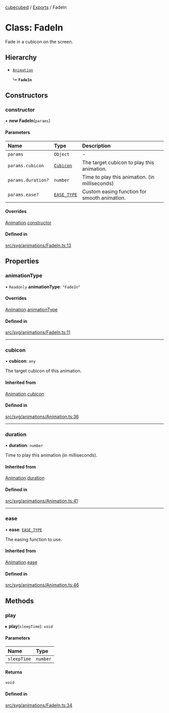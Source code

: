 [cubecubed](/reference/README.md) / [Exports](/reference/modules.md) / FadeIn

# Class: FadeIn

Fade in a cubicon on the screen.

## Hierarchy

- [`Animation`](/reference/classes/Animation.md)

  ↳ **`FadeIn`**

## Constructors

### constructor

• **new FadeIn**(`params`)

#### Parameters

| Name | Type | Description |
| :------ | :------ | :------ |
| `params` | `Object` | - |
| `params.cubicon` | [`Cubicon`](/reference/classes/Cubicon.md) | The target cubicon to play this animation. |
| `params.duration?` | `number` | Time to play this animation. (in milliseconds) |
| `params.ease?` | [`EASE_TYPE`](/reference/types/EASE_TYPE.md) | Custom easing function for smooth animation. |

#### Overrides

[Animation](/reference/classes/Animation.md).[constructor](/reference/classes/Animation.md#constructor)

#### Defined in

[src/svg/animations/FadeIn.ts:13](https://github.com/imaphatduc/cubecubed/blob/8295992/src/svg/animations/FadeIn.ts#L13)

## Properties

### animationType

• `Readonly` **animationType**: ``"FadeIn"``

#### Overrides

[Animation](/reference/classes/Animation.md).[animationType](/reference/classes/Animation.md#animationtype)

#### Defined in

[src/svg/animations/FadeIn.ts:11](https://github.com/imaphatduc/cubecubed/blob/8295992/src/svg/animations/FadeIn.ts#L11)

___

### cubicon

• **cubicon**: `any`

The target cubicon of this animation.

#### Inherited from

[Animation](/reference/classes/Animation.md).[cubicon](/reference/classes/Animation.md#cubicon)

#### Defined in

[src/svg/animations/Animation.ts:36](https://github.com/imaphatduc/cubecubed/blob/8295992/src/svg/animations/Animation.ts#L36)

___

### duration

• **duration**: `number`

Time to play this animation (in milliseconds).

#### Inherited from

[Animation](/reference/classes/Animation.md).[duration](/reference/classes/Animation.md#duration)

#### Defined in

[src/svg/animations/Animation.ts:41](https://github.com/imaphatduc/cubecubed/blob/8295992/src/svg/animations/Animation.ts#L41)

___

### ease

• **ease**: [`EASE_TYPE`](/reference/types/EASE_TYPE.md)

The easing function to use.

#### Inherited from

[Animation](/reference/classes/Animation.md).[ease](/reference/classes/Animation.md#ease)

#### Defined in

[src/svg/animations/Animation.ts:46](https://github.com/imaphatduc/cubecubed/blob/8295992/src/svg/animations/Animation.ts#L46)

## Methods

### play

▸ **play**(`sleepTime`): `void`

#### Parameters

| Name | Type |
| :------ | :------ |
| `sleepTime` | `number` |

#### Returns

`void`

#### Defined in

[src/svg/animations/FadeIn.ts:34](https://github.com/imaphatduc/cubecubed/blob/8295992/src/svg/animations/FadeIn.ts#L34)
